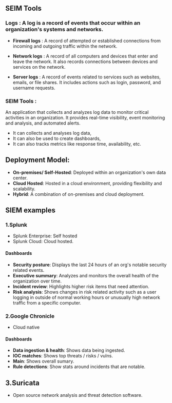 ## SEIM Tools

### Logs : A log is a record of events that occur within an organization's systems and networks.

- **Firewall logs** : A record of attempted or established connections from incoming and outgoing traffic within the network. 

- **Network logs** : A record of all computers and devices that enter and leave the network. It also records connections between devices and services on the network.

- **Server logs** : A record of events related to services such as websites, emails, or file shares. It includes actions such as login, password, and username requests.

### SEIM Tools : 
An application that collects and analyzes log data to monitor critical activities in an organization. It provides real-time visibility, event monitoring and analysis, and automated alerts.
- It can collects and analyses log data,
- It can also be used to create dashboards,
- It can also tracks metrics like response time, availability, etc.

## Deployment Model:
- **On-premises/ Self-Hosted**: Deployed within an organization's own data center.
- **Cloud Hosted**: Hosted in a cloud environment, providing flexibility and scalability.
- **Hybrid**: A combination of on-premises and cloud deployment.

## SIEM examples

### 1.Splunk
- Splunk Enterprise: Self hosted
- Splunk Cloud: Cloud hosted.
  
#### Dashboards
- **Security posture**: Displays the last 24 hours of an org's notable security related events.
- **Executive summary**: Analyzes and monitors the overall health of the organization over time.
- **Incident review**: Highlights higher risk items that need attention.
- **Risk analysis**: Shows changes in risk related activity such as a user logging in outside of normal working hours or unusually high network traffic from a specific computer.

### 2.Google Chronicle
- Cloud native
  
#### Dashboards
- **Data ingestion & health**: Shows data being ingested.
- **IOC matches**: Shows top threats / risks / vulns.
- **Main**: Shows overall sumary.
- **Rule detections**: Show stats around incidents that are notable.

## 3.Suricata
- Open source network analysis and threat detection software.
